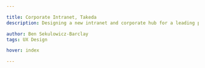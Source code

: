 ```yaml
---

title: Corporate Intranet, Takeda
description: Designing a new intranet and corporate hub for a leading pharmaceutical company

author: Ben Sekulowicz-Barclay
tags: UX Design

hover: index

---
```



